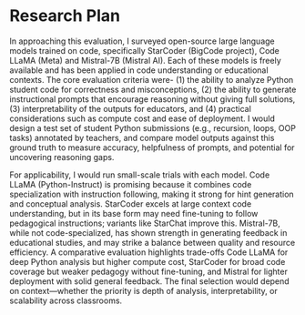 # Research Plan

In approaching this evaluation, I surveyed open-source large language models trained on code, specifically StarCoder (BigCode project), Code LLaMA (Meta) and Mistral-7B (Mistral AI). Each of these models is freely available and has been applied in code understanding or educational contexts. The core evaluation criteria were-
(1) the ability to analyze Python student code for correctness and misconceptions, 
(2) the ability to generate instructional prompts that encourage reasoning without giving full solutions, 
(3) interpretability of the outputs for educators, and 
(4) practical considerations such as compute cost and ease of deployment. 
I would design a test set of student Python submissions (e.g., recursion, loops, OOP tasks) annotated by teachers, and compare model outputs against this ground truth to measure accuracy, helpfulness of prompts, and potential for uncovering reasoning gaps.

For applicability, I would run small-scale trials with each model. Code LLaMA (Python-Instruct) is promising because it combines code specialization with instruction following, making it strong for hint generation and conceptual analysis. StarCoder excels at large context code understanding, but in its base form may need fine-tuning to follow pedagogical instructions; variants like StarChat improve this. Mistral-7B, while not code-specialized, has shown strength in generating feedback in educational studies, and may strike a balance between quality and resource efficiency. A comparative evaluation highlights trade-offs Code LLaMA for deep Python analysis but higher compute cost, StarCoder for broad code coverage but weaker pedagogy without fine-tuning, and Mistral for lighter deployment with solid general feedback. The final selection would depend on context—whether the priority is depth of analysis, interpretability, or scalability across classrooms.

